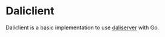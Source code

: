 # Daliclient
Daliclient is a basic implementation to use [daliserver](https://github.com/onitake/daliserver) with Go.